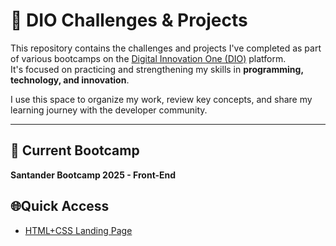 # 🚀 DIO Challenges & Projects

This repository contains the challenges and projects I've completed as part of various bootcamps on the [Digital Innovation One (DIO)](https://www.dio.me/) platform.  
It's focused on practicing and strengthening my skills in **programming, technology, and innovation**.

I use this space to organize my work, review key concepts, and share my learning journey with the developer community.

---

## 💼 Current Bootcamp

**Santander Bootcamp 2025 - Front-End**

## 🌐Quick Access

- [HTML+CSS Landing Page](https://diolandingpagechallenge.netlify.app/) 
